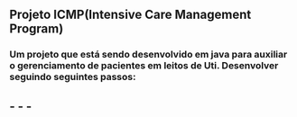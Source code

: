 <h2>Projeto ICMP(Intensive Care Management Program)</h2>
<h3>Um projeto que está sendo desenvolvido em java para auxiliar o gerenciamento de pacientes em leitos de Uti.
Desenvolver seguindo seguintes passos:</h3>
<h2>
-
-
-
</h2>
